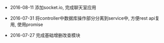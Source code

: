 
* 2016-08-11
    添加socket.io, 完成聊天室应用

* 2016-07-31
    将controller中数据库操作部分分离到service中, 方便rest api复用, 使用promise

* 2016-07-27
    完成基础增删改查模块